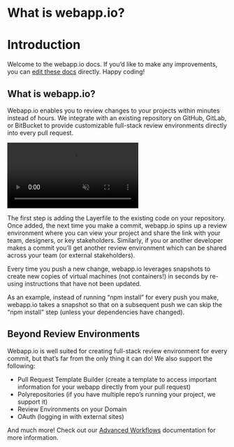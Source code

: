 <h1 class="submenu-hidden">What is webapp.io?</h1>

# Introduction

Welcome to the webapp.io docs. If you’d like to make any improvements, you can <a href="https://github.com/webappio/docs/tree/master/home">edit these docs</a> directly. Happy coding!

<div class="section-spacing"></div>

## What is webapp.io?

Webapp.io enables you to review changes to your projects within minutes instead of hours. We integrate with an existing repository on GitHub, GitLab, or BitBucket to provide customizable full-stack review environments directly into every pull request.

<div class="Video--Parent">
  <video class="Video--Child" controls autoplay muted>
    <source src="/static/assets/assets-main/what-is-webapp-arrows.mp4" type="video/mp4">
  </video>
</div>

The first step is adding the Layerfile to the existing code on your repository. Once added, the next time you make a commit, webapp.io spins up a review environment where you can view your project and share the link with your team, designers, or key stakeholders. Similarly, if you or another developer makes a commit you’ll get another review environment which can be shared across your team (or external stakeholders).

Every time you push a new change, webapp.io leverages snapshots to create new copies of virtual machines (not containers!) in seconds by re-using instructions that have not been updated. 

As an example, instead of running “npm install” for every push you make, webapp.io takes a snapshot so that on a subsequent push we can skip the “npm install” step (unless your dependencies have changed).

<div class="section-spacing"></div>

## Beyond Review Environments

Webapp.io is well suited for creating full-stack review environment for every commit, but that’s far from the only thing it can do! We also support the following:

- Pull Request Template Builder (create a template to access important information for your webapp directly from your pull request)
- Polyrepositories (if you have multiple repo’s running your project, we support it)
- Review Environments on your Domain
- OAuth (logging in with external sites)

And much more! Check out our <a href="/docs/advanced-workflows">Advanced Workflows</a> documentation for more information.

<div class="section-spacing"></div>